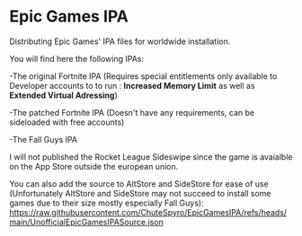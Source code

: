  # Epic Games IPA
Distributing Epic Games' IPA files for worldwide installation.

You will find here the following IPAs:

-The original Fortnite IPA (Requires special entitlements only available to Developer accounts to to run : **Increased Memory Limit** as well as **Extended Virtual Adressing**)

-The patched Fortnite IPA (Doesn't have any requirements, can be sideloaded with free accounts)

-The Fall Guys IPA


I will not published the Rocket League Sideswipe since the game is avaialble on the App Store outside the european union.

You can also add the source to AltStore and SideStore for ease of use (Unfortunately AltStore and SideStore may not succeed to install some games due to their size mostly especially Fall Guys):
https://raw.githubusercontent.com/ChuteSpyro/EpicGamesIPA/refs/heads/main/UnofficialEpicGamesIPASource.json
